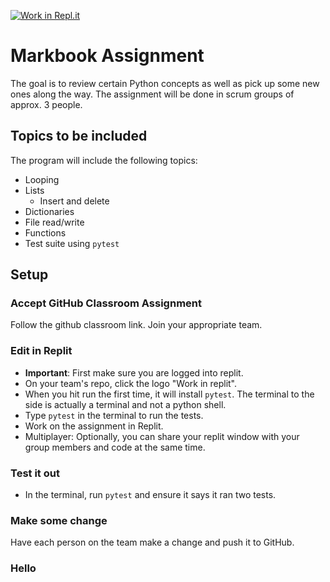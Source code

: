[![Work in Repl.it](https://classroom.github.com/assets/work-in-replit-14baed9a392b3a25080506f3b7b6d57f295ec2978f6f33ec97e36a161684cbe9.svg)](https://classroom.github.com/online_ide?assignment_repo_id=291354&assignment_repo_type=GroupAssignmentRepo)
# Markbook Assignment
The goal is to review certain Python concepts as well as pick up some new ones along the way. The assignment will be done in scrum groups of approx. 3 people.

## Topics to be included
The program will include the following topics:
- Looping
- Lists
  - Insert and delete
- Dictionaries
- File read/write
- Functions
- Test suite using `pytest`


## Setup
### Accept GitHub Classroom Assignment
Follow the github classroom link. Join your appropriate team.

### Edit in Replit
- **Important**: First make sure you are logged into replit.
- On your team's repo, click the logo "Work in replit".
- When you hit run the first time, it will install `pytest`. The terminal to the side is actually a terminal and not a python shell.
- Type `pytest` in the terminal to run the tests.
- Work on the assignment in Replit.
- Multiplayer: Optionally, you can share your replit window with your group members and code at the same time.

### Test it out
- In the terminal, run `pytest` and ensure it says it ran two tests.

### Make some change
Have each person on the team make a change and push it to GitHub.

### Hello 